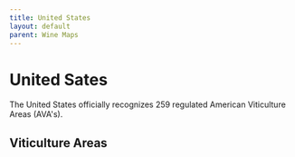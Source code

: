 ```yaml
---
title: United States    
layout: default
parent: Wine Maps
---
```


# United Sates

The United States officially recognizes 259 regulated American Viticulture Areas (AVA's). 

## Viticulture Areas

<div id="avas" style="width: 100%; height: 400px" ></div>

<script>

    var map = L.map('avas', {
        center: [40.02, -100.88],
        zoom: 4,
        scrollWheelZoom: false,
        fullscreenControl: {
            pseudoFullscreen: false
        }
    });

    var attribution = 'Map <a href="/credits#maps">credits</a>.';

    var baseLayer = L.tileLayer('https://{s}.tile.openstreetmap.fr/hot/{z}/{x}/{y}.png', {
        maxZoom: 19,
        attribution
    }).addTo(map);    

    var OpenTopoMap = L.tileLayer('https://{s}.tile.opentopomap.org/{z}/{x}/{y}.png', {
        maxZoom: 17,
        attribution
    });  

    var Esri_WorldImagery = L.tileLayer('https://server.arcgisonline.com/ArcGIS/rest/services/World_Imagery/MapServer/tile/{z}/{y}/{x}', {
        attribution   
    });

    var Esri_WorldPhysical = L.tileLayer('https://server.arcgisonline.com/ArcGIS/rest/services/World_Physical_Map/MapServer/tile/{z}/{y}/{x}', {
        maxZoom: 8,
        attribution
    });    

    var baseMaps = {
        "Default": baseLayer,
        "Topology": OpenTopoMap,
        "Sattelite": Esri_WorldImagery,
        "Terrain": Esri_WorldPhysical
    };

    var layerControl = L.control.layers(baseMaps).addTo(map);

    fetch('us-avas.geojson')
        .then(response => response.json())
        .then(geojsonFeature => {
            var avas = L.geoJSON(geojsonFeature, {
                style: function (feature) {
                    return {color: 'purple', weight: .75};
                }
            }).bindTooltip(function (layer) {
                return "<b>Name: </b>" + layer.feature.properties.name + "<br><b>Date Created: </b>" + layer.feature.properties.created;
            }).addTo(map);
            
            layerControl.addOverlay(avas, "AVA's").addTo(map);
        });

</script>